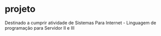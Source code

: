 # projeto
Destinado a cumprir atividade de Sistemas Para Internet - Linguagem de programação para Servidor II e III
